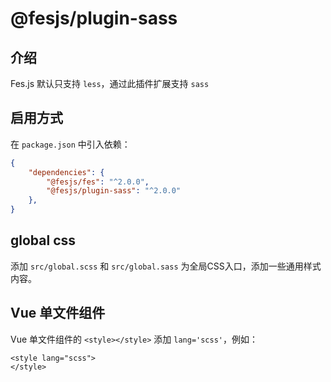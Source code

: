 # @fesjs/plugin-sass



## 介绍
Fes.js 默认只支持 `less`，通过此插件扩展支持 `sass`

## 启用方式
在 `package.json` 中引入依赖：
```json
{
    "dependencies": {
        "@fesjs/fes": "^2.0.0",
        "@fesjs/plugin-sass": "^2.0.0"
    },
}
```

## global css
添加 `src/global.scss` 和 `src/global.sass` 为全局CSS入口，添加一些通用样式内容。

## Vue 单文件组件
Vue 单文件组件的 `<style></style>` 添加 `lang='scss'`，例如：
```vue
<style lang="scss">
</style>
``` 
